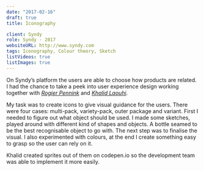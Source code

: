 ```yaml
---
date: "2017-02-16"
draft: true
title: Iconography

client: Syndy
role: Syndy · 2017
websiteURL: http://www.syndy.com
tags: Iconography, Colour theory, Sketch
listVideos: true
listImages: true
---
```


On Syndy’s platform the users are able to choose how
products are related. I had the chance to take a peek into user experience
design working together with [*Rogier Pennink*][Rogier] and [*Khalid
Laouhi*][Khalid].

My task was to create icons to give visual guidance for the users. There were
four cases: multi-pack, variety-pack, outer package and variant. First I needed
to figure out what object should be used. I made some sketches, played around
with different kind of shapes and objects. A bottle seamed to be the best
recognisable object to go with.  The next step was to finalise the visual. I
also experimented with colours, at the end I create something easy to grasp so
the user can rely on it.

Khalid created sprites out of them on codepen.io so the development team was
able to implement it more easily.

[Khalid]: http://khalidl.nl
[Algis]: https://nl.linkedin.com/in/algirdas-desceras-760ba525
[Rogier]: https://nl.linkedin.com/in/rogier-pennink-05684b41
[Boris]: https://nl.linkedin.com/in/borissamoylenko
